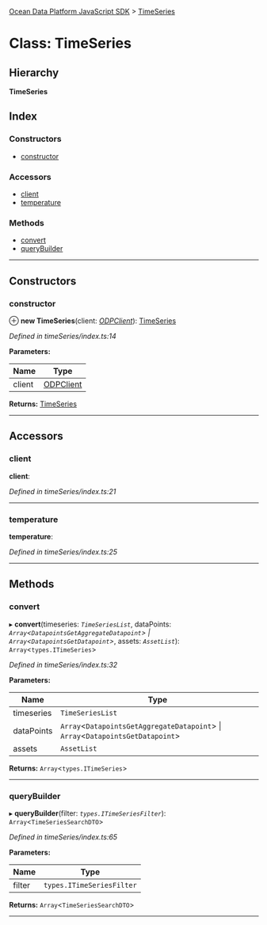 [Ocean Data Platform JavaScript SDK](../README.md) > [TimeSeries](../classes/timeseries.md)

# Class: TimeSeries

## Hierarchy

**TimeSeries**

## Index

### Constructors

* [constructor](timeseries.md#constructor)

### Accessors

* [client](timeseries.md#client)
* [temperature](timeseries.md#temperature)

### Methods

* [convert](timeseries.md#convert)
* [queryBuilder](timeseries.md#querybuilder)

---

## Constructors

<a id="constructor"></a>

###  constructor

⊕ **new TimeSeries**(client: *[ODPClient](odpclient.md)*): [TimeSeries](timeseries.md)

*Defined in timeSeries/index.ts:14*

**Parameters:**

| Name | Type |
| ------ | ------ |
| client | [ODPClient](odpclient.md) |

**Returns:** [TimeSeries](timeseries.md)

___

## Accessors

<a id="client"></a>

###  client

**client**: 

*Defined in timeSeries/index.ts:21*

___
<a id="temperature"></a>

###  temperature

**temperature**: 

*Defined in timeSeries/index.ts:25*

___

## Methods

<a id="convert"></a>

###  convert

▸ **convert**(timeseries: *`TimeSeriesList`*, dataPoints: *`Array`<`DatapointsGetAggregateDatapoint`> \| `Array`<`DatapointsGetDatapoint`>*, assets: *`AssetList`*): `Array`<`types.ITimeSeries`>

*Defined in timeSeries/index.ts:32*

**Parameters:**

| Name | Type |
| ------ | ------ |
| timeseries | `TimeSeriesList` |
| dataPoints | `Array`<`DatapointsGetAggregateDatapoint`> \| `Array`<`DatapointsGetDatapoint`> |
| assets | `AssetList` |

**Returns:** `Array`<`types.ITimeSeries`>

___
<a id="querybuilder"></a>

###  queryBuilder

▸ **queryBuilder**(filter: *`types.ITimeSeriesFilter`*): `Array`<`TimeSeriesSearchDTO`>

*Defined in timeSeries/index.ts:65*

**Parameters:**

| Name | Type |
| ------ | ------ |
| filter | `types.ITimeSeriesFilter` |

**Returns:** `Array`<`TimeSeriesSearchDTO`>

___

